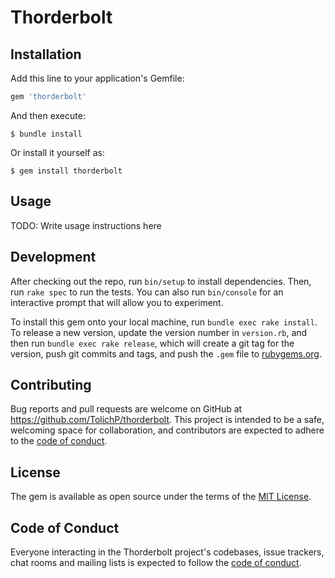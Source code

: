 # Thorderbolt


## Installation

Add this line to your application's Gemfile:

```ruby
gem 'thorderbolt'
```

And then execute:

    $ bundle install

Or install it yourself as:

    $ gem install thorderbolt

## Usage

TODO: Write usage instructions here

## Development

After checking out the repo, run `bin/setup` to install dependencies. Then, run `rake spec` to run the tests. You can also run `bin/console` for an interactive prompt that will allow you to experiment.

To install this gem onto your local machine, run `bundle exec rake install`. To release a new version, update the version number in `version.rb`, and then run `bundle exec rake release`, which will create a git tag for the version, push git commits and tags, and push the `.gem` file to [rubygems.org](https://rubygems.org).

## Contributing

Bug reports and pull requests are welcome on GitHub at https://github.com/TolichP/thorderbolt. This project is intended to be a safe, welcoming space for collaboration, and contributors are expected to adhere to the [code of conduct](https://github.com/TolichP/thorderbolt/blob/master/CODE_OF_CONDUCT.md).


## License

The gem is available as open source under the terms of the [MIT License](https://opensource.org/licenses/MIT).

## Code of Conduct

Everyone interacting in the Thorderbolt project's codebases, issue trackers, chat rooms and mailing lists is expected to follow the [code of conduct](https://github.com/TolichP/thorderbolt/blob/master/CODE_OF_CONDUCT.md).
